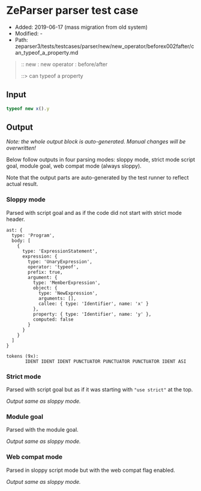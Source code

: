# ZeParser parser test case

- Added: 2019-06-17 (mass migration from old system)
- Modified: -
- Path: zeparser3/tests/testcases/parser/new/new_operator/beforex002fafter/can_typeof_a_property.md

> :: new : new operator : before/after
>
> ::> can typeof a property

## Input

`````js
typeof new x().y
`````

## Output

_Note: the whole output block is auto-generated. Manual changes will be overwritten!_

Below follow outputs in four parsing modes: sloppy mode, strict mode script goal, module goal, web compat mode (always sloppy).

Note that the output parts are auto-generated by the test runner to reflect actual result.

### Sloppy mode

Parsed with script goal and as if the code did not start with strict mode header.

`````
ast: {
  type: 'Program',
  body: [
    {
      type: 'ExpressionStatement',
      expression: {
        type: 'UnaryExpression',
        operator: 'typeof',
        prefix: true,
        argument: {
          type: 'MemberExpression',
          object: {
            type: 'NewExpression',
            arguments: [],
            callee: { type: 'Identifier', name: 'x' }
          },
          property: { type: 'Identifier', name: 'y' },
          computed: false
        }
      }
    }
  ]
}

tokens (9x):
       IDENT IDENT IDENT PUNCTUATOR PUNCTUATOR PUNCTUATOR IDENT ASI
`````

### Strict mode

Parsed with script goal but as if it was starting with `"use strict"` at the top.

_Output same as sloppy mode._

### Module goal

Parsed with the module goal.

_Output same as sloppy mode._

### Web compat mode

Parsed in sloppy script mode but with the web compat flag enabled.

_Output same as sloppy mode._
